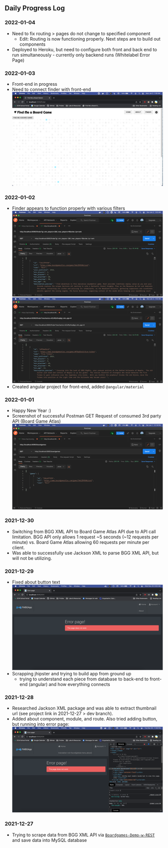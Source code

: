 ## Daily Progress Log

### 2022-01-04
* Need to fix routing > pages do not change to specified component
    - Edit: Routing is now functioning properly. Next steps are to build out components
* Deployed to Heroku, but need to configure both front and back end to run simultaneously - currently only backend runs (Whitelabel Error Page)

### 2022-01-03
* Front-end in progress
* Need to connect finder with front-end
![image info](./screenshots/2022-01-03_FrontEnd-Skeleton.png)

### 2022-01-02
* Finder appears to function properly with various filters
![image info](./screenshots/2022-01-02_DynamicSearch-minplayers-maxplayers-orderby.png)
![image info](./screenshots/2022-01-02_DynamicSearch-mechanics-minage.png)
* Created angular project for front-end, added `@angular/material`

### 2022-01-01
* Happy New Year :)
* Screenshot of successful Postman GET Request of consumed 3rd party API (Board Game Atlas) 
![image info](./screenshots/2022-01-01_GET-OK.png)

### 2021-12-30
* Switching from BGG XML API to Board Game Atlas API due to API call limitation. BGG API only allows 1 request ~5 seconds (~12 requests per minute) vs. Board Game Atlas allowing 60 requests per minute per client.
* Was able to successfully use Jackson XML to parse BGG XML API, but will not be utilizing.

### 2021-12-29
* Fixed about button text
![image info](./screenshots/2021-12-29_AboutButton.png)
* Scrapping jhipster and trying to build app from ground up
    - trying to understand each piece from database to back-end to front-end (angular) and how everything connects

### 2021-12-28
* Researched Jackson XML package and was able to extract thumbnail url (see project link in 2021-12-27 > dev branch).
* Added about component, module, and route. Also tried adding button, but running into error page:
![image info](./screenshots/2021-12-28_AboutPageButtonClick.png)

### 2021-12-27
* Trying to scrape data from BGG XML API via [`Boardgames-Demo-w-REST`](https://github.com/AmandaJ-Huang/Boardgames-Demo-w-REST.git) and save data into MySQL database